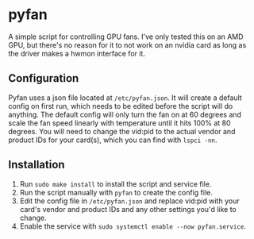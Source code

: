 # pyfan
A simple script for controlling GPU fans. I've only tested this on an AMD GPU, but there's no reason for it to not work on an nvidia card as long as the driver makes a hwmon interface for it.

## Configuration
Pyfan uses a json file located at `/etc/pyfan.json`. It will create a default config on first run, which needs to be edited before the script will do anything. The default config will only turn the fan on at 60 degrees and scale the fan speed linearly with temperature until it hits 100% at 80 degrees. You will need to change the vid:pid to the actual vendor and product IDs for your card(s), which you can find with `lspci -nn`.

## Installation
1) Run `sudo make install` to install the script and service file.
2) Run the script manually with `pyfan` to create the config file.
3) Edit the config file in `/etc/pyfan.json` and replace vid:pid with your card's vendor and product IDs and any other settings you'd like to change.
4) Enable the service with `sudo systemctl enable --now pyfan.service`.
